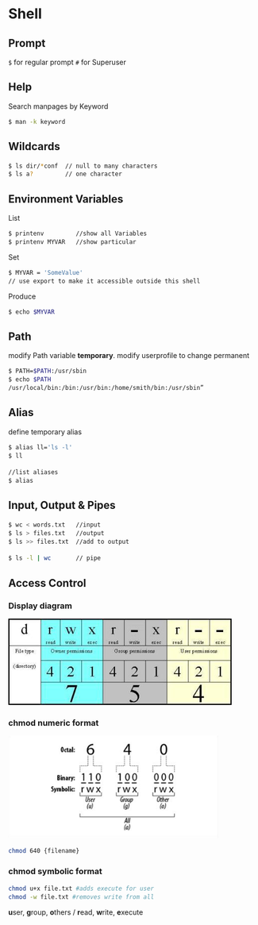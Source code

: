 # Shell

## Prompt

`$` for regular prompt
`#` for Superuser

## Help

Search manpages by Keyword
```bash
$ man -k keyword
```

## Wildcards

```bash
$ ls dir/*conf  // null to many characters
$ ls a?         // one character

```



## Environment Variables


List

```bash
$ printenv         //show all Variables
$ printenv MYVAR   //show particular
```


Set

```bash
$ MYVAR = 'SomeValue'
// use export to make it accessible outside this shell
```

Produce

```bash
$ echo $MYVAR

```

## Path

modify Path variable **temporary**. modify userprofile to change permanent
```bash
$ PATH=$PATH:/usr/sbin
$ echo $PATH
/usr/local/bin:/bin:/usr/bin:/home/smith/bin:/usr/sbin”
```

## Alias

define temporary alias
```bash
$ alias ll='ls -l'
$ ll

//list aliases
$ alias
```

## Input, Output & Pipes

```bash
$ wc < words.txt   //input
$ ls > files.txt   //output
$ ls >> files.txt  //add to output

$ ls -l | wc       // pipe
```




## Access Control

### Display diagram

![](chmod.jpg)

### chmod numeric format

![](acl.png)

```bash
chmod 640 {filename}
```

### chmod symbolic format

```bash
chmod u+x file.txt #adds execute for user
chmod -w file.txt #removes write from all
```

**u**ser, **g**roup, **o**thers / **r**ead, **w**rite, **e**xecute
